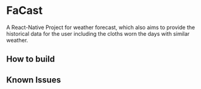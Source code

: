 # FaCast
A React-Native Project for weather forecast, which also aims to provide the historical data for the user including the cloths worn the days with similar weather.

## How to build

## Known Issues
